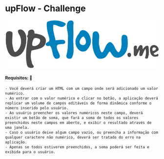 # upFlow - Challenge

![](https://github.com/ekkopy/upflow-challenge/blob/master/assets/img/uplogo.png)

#### Requisitos: :hammer:
    - Você deverá criar um HTML com um campo onde será adicionado um valor numérico.
    - Ao entrar com o valor numérico e clicar no botão, a aplicação deverá replicar um volume de campos editáveis de forma dinâmica conforme o número inserido pelo usuário.
    - Ao usuário preencher os valores numéricos neste campo, deverá existir um botão de soma, que fará a soma de todos os valores preenchidos neste campos em aberto, e exibir o resultado através de uma janela.
    - Caso o usuário deixe algum campo vazio, ou preencha a informação com qualquer caractere não numérico, deverá ser tratado do erro na aplicação.
    - Apenas se todos estiverem preenchidos, a soma poderá ser feita e exibida para o usuário.

